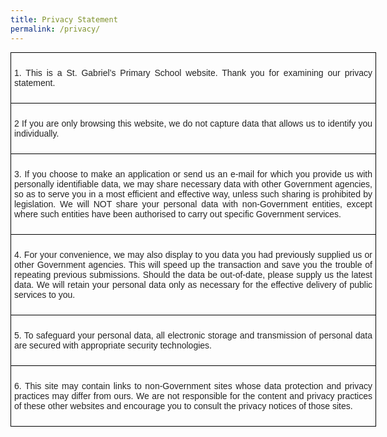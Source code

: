 ```yaml
---
title: Privacy Statement
permalink: /privacy/
---
```

<style type="text/css">
.tg  {border-collapse:collapse;border-spacing:0;margin:0px auto;}
.tg td{border-color:black;border-style:solid;border-width:1px;font-family:Arial, sans-serif;font-size:14px;
  overflow:hidden;padding:10px 5px;word-break:normal;}
.tg th{border-color:black;border-style:solid;border-width:1px;font-family:Arial, sans-serif;font-size:14px;
  font-weight:normal;overflow:hidden;padding:10px 5px;word-break:normal;}
.tg .tg-bjk0{color:#232323;text-align:left;vertical-align:middle}
</style>
<table class="tg" style="undefined;table-layout: fixed; width: 585px">
<colgroup>
<col style="width: 585px">
</colgroup>
<tbody>
	
  <tr>
    <td class="tg-bjk0"><p align="justify">1. This is a St. Gabriel’s Primary School website. Thank you for examining our privacy statement. <br></td>
  </tr>
  <tr>
    <td class="tg-bjk0"><p align="justify">2 If you are only browsing this website, we do not capture data that allows us to identify you individually.   <br></td>
  </tr>
  <tr>
    <td class="tg-bjk0"><p align="justify">3. If you choose to make an application or send us an e-mail for which you provide us with personally identifiable data, we may share necessary data with other Government agencies, so as to serve you in a most efficient and effective way, unless such sharing is prohibited by legislation. We will NOT share your personal data with non-Government entities, except where such entities have been authorised to carry out specific Government services.<br></td>
  </tr>
  <tr>
    <td class="tg-bjk0"><p align="justify">4. For your convenience, we may also display to you data you had previously supplied us or other Government agencies. This will speed up the transaction and save you the trouble of repeating previous submissions. Should the data be out-of-date, please supply us the latest data. We will retain your personal data only as necessary for the effective delivery of public services to you.   <br></td>
  </tr>
  <tr>
    <td class="tg-bjk0"><p align="justify">5. To safeguard your personal data, all electronic storage and transmission of personal data are secured with appropriate security technologies.   <br></td>
  </tr>
  <tr>
    <td class="tg-bjk0"><p align="justify">6. This site may contain links to non-Government sites whose data protection and privacy practices may differ from ours. We are not responsible for the content and privacy practices of these other websites and encourage you to consult the privacy notices of those sites.</td>
  </tr>
</tbody>
</table>